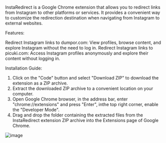 InstaRedirect is a Google Chrome extension that allows you to redirect links from Instagram to other platforms or services. It provides a convenient way to customize the redirection destination when navigating from Instagram to external websites.

Features:

Redirect Instagram links to dumpor.com: View profiles, browse content, and explore Instagram without the need to log in.
Redirect Instagram links to picuki.com: Access Instagram profiles anonymously and explore their content without logging in.

Installation Guide:

1. Click on the "Code" button and select "Download ZIP" to download the extension as a ZIP archive.
2. Extract the downloaded ZIP archive to a convenient location on your computer.
3. Open Google Chrome browser, in the address bar, enter "chrome://extensions" and press "Enter", inthe top right corner, enable the "Developer Mode".
4. Drag and drop the folder containing the extracted files from the InstaRedirect extension ZIP archive into the Extensions page of Google Chrome.

![image](https://github.com/v1p3rrrrr/InstaRedirect/assets/45924304/9d6229bb-c996-404e-b698-3dd7b9835142)
